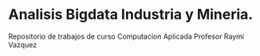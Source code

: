 # Analisis Bigdata Industria y Mineria.
Repositorio de trabajos de curso Computacion Aplicada Profesor Raymi Vazquez
